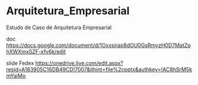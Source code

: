 # Arquitetura_Empresarial
Estudo de Caso de Arquitetura Empresarial

doc https://docs.google.com/document/d/1Oxxsirap8dOU0GsRmyzH0D7MatZphXWXmxSZF-xfv6k/edit

slide Fedex https://onedrive.live.com/edit.aspx?resid=A183905C16DB49CD!7007&ithint=file%2cpptx&authkey=!AC8hSrM5kmYaiMo

